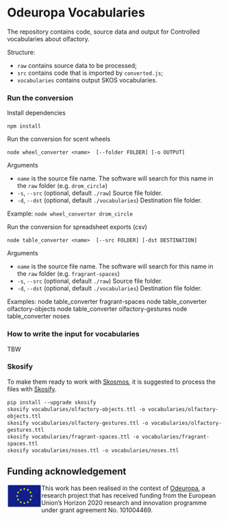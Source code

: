 Odeuropa Vocabularies
=====================

The repository contains code, source data and output for Controlled vocabularies about olfactory.

Structure:
- `raw` contains source data to be processed;
- `src` contains code that is imported by `converted.js`;
- `vocabularies` contains output SKOS vocabularies.


### Run the conversion

Install dependencies

    npm install

Run the conversion for scent wheels

    node wheel_converter <name>  [--folder FOLDER] [-o OUTPUT]

Arguments  
- `name` is the source file name. The software will search for this name in the `raw` folder (e.g. `drom_circle`)
- `-s`, `--src` (optional, default `./raw`) Source file folder.
- `-d`, `--dst` (optional, default `./vocabularies`) Destination file folder.

Example: `node wheel_converter drom_circle`


Run the conversion for spreadsheet exports (csv)

    node table_converter <name>  [--src FOLDER] [-dst DESTINATION]

Arguments  
- `name` is the source file name. The software will search for this name in the `raw` folder (e.g. `fragrant-spaces`)
- `-s`, `--src` (optional, default `./raw`) Source file folder.
- `-d`, `--dst` (optional, default `./vocabularies`) Destination file folder.

Examples:
      node table_converter fragrant-spaces
      node table_converter olfactory-objects
      node table_converter olfactory-gestures
      node table_converter noses


### How to write the input for vocabularies

TBW


### Skosify

To make them ready to work with [Skosmos](https://github.com/NatLibFi/Skosmos), it is suggested to process the files with [Skosify](https://github.com/NatLibFi/Skosify).

    pip install --upgrade skosify
    skosify vocabularies/olfactory-objects.ttl -o vocabularies/olfactory-objects.ttl
    skosify vocabularies/olfactory-gestures.ttl -o vocabularies/olfactory-gestures.ttl
    skosify vocabularies/fragrant-spaces.ttl -o vocabularies/fragrant-spaces.ttl
    skosify vocabularies/noses.ttl -o vocabularies/noses.ttl

## Funding acknowledgement

<img src="https://github.com/Odeuropa/.github/raw/main/profile/eu-logo.png" width="80" height="54" align="left" alt="EU logo" />

This work has been realised in the context of [Odeuropa](https://odeuropa.eu/), a research project that has received funding from the European Union’s Horizon 2020 research and innovation programme under grant agreement No. 101004469.